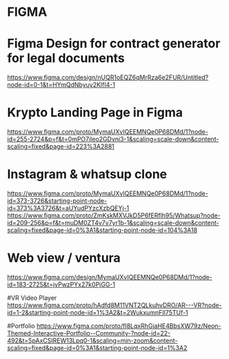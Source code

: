 # FIGMA 

# Figma Design for contract generator for legal documents
https://www.figma.com/design/nUQR1oEQZ6qMrRza6e2FUR/Untitled?node-id=0-1&t=HYmQdNbyuy2KlfI4-1

# Krypto Landing Page in Figma
https://www.figma.com/proto/MymaUXvIQEEMNQe0P68DMd/1?node-id=255-2724&p=f&t=0mPO7ileo2GDvni3-1&scaling=scale-down&content-scaling=fixed&page-id=223%3A2881

# Instagram & whatsup clone
https://www.figma.com/proto/MymaUXvIQEEMNQe0P68DMd/1?node-id=373-3726&starting-point-node-id=373%3A3726&t=aUYudPYzcXzbQEYj-1
https://www.figma.com/proto/ZmKskMXVJkD5P6fERflh95/Whatsup?node-id=209-256&p=f&t=muDM0ZT4v7v7yr1b-1&scaling=scale-down&content-scaling=fixed&page-id=0%3A1&starting-point-node-id=104%3A18

# Web view / ventura 
https://www.figma.com/design/MymaUXvIQEEMNQe0P68DMd/1?node-id=183-2725&t=jvPwzPYx27k0PjGG-1

#VR Video Player
https://www.figma.com/proto/hAdfd8M11VNT2QLkuhvDRO/AR---VR?node-id=1-2&starting-point-node-id=1%3A2&t=2WukxumnFIl75TUf-1

#Portfolio
https://www.figma.com/proto/fI8LqxRhGiaHE4BbsXW79z/Neon-Themed-Interactive-Portfolio--Community-?node-id=22-492&t=5pAxCSIREW13Lpq0-1&scaling=min-zoom&content-scaling=fixed&page-id=0%3A1&starting-point-node-id=1%3A2
